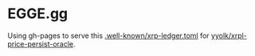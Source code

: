 # EGGE.gg

Using gh-pages to serve this [.well-known/xrp-ledger.toml](.well-known/xrp-ledger.toml) for
[yyolk/xrpl-price-persist-oracle](https://github.com/yyolk/xrpl-price-persist-oracle).
